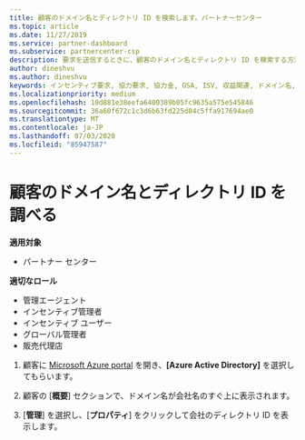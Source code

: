 ```yaml
---
title: 顧客のドメイン名とディレクトリ ID を検索します。パートナーセンター
ms.topic: article
ms.date: 11/27/2019
ms.service: partner-dashboard
ms.subservice: partnercenter-csp
description: 要求を送信するときに、顧客のドメイン名とディレクトリ ID を検索する方法について説明します。
author: dineshvu
ms.author: dineshvu
keywords: インセンティブ要求, 協力要求, 協力金, OSA, ISV, 収益関連, ドメイン名, ディレクトリ ID
ms.localizationpriority: medium
ms.openlocfilehash: 10d881e38eefa6400389b05fc9635a575e545846
ms.sourcegitcommit: 36a60f672c1c3d6b63fd225d04c5ffa917694ae0
ms.translationtype: MT
ms.contentlocale: ja-JP
ms.lasthandoff: 07/03/2020
ms.locfileid: "85947587"
---
```

# <a name="find-your-customers-domain-name-and-directory-id"></a>顧客のドメイン名とディレクトリ ID を調べる

**適用対象**

- パートナー センター

**適切なロール**

- 管理エージェント
- インセンティブ管理者
- インセンティブ ユーザー
- グローバル管理者
- 販売代理店

1.  顧客に [Microsoft Azure portal](https://ms.portal.azure.com/#home) を開き、**[Azure Active Directory]** を選択してもらいます。 

2.  顧客の [**概要**] セクションで、ドメイン名が会社名のすぐ上に表示されます。  

3.  [**管理**] を選択し、[**プロパティ**] をクリックして会社のディレクトリ ID を表示します。

